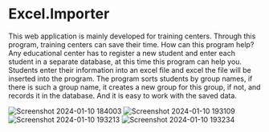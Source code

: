 # Excel.Importer

This web application is mainly developed for training centers. Through this program, training centers can save their time. How can this program help? Any educational center has to register a new student and enter each student in a separate database, at this time this program can help you. Students enter their information into an excel file and excel the file will be inserted into the program. The program sorts students by group names, if there is such a group name, it creates a new group for this group, if not, and records it in the database. And it is easy to work with the saved data.


![Screenshot 2024-01-10 184003](https://github.com/GolibjonTuxtamatov/Excel.Importer.MVC/assets/113083394/2664d836-509c-4563-9f75-da9dca60376a)
![Screenshot 2024-01-10 193109](https://github.com/GolibjonTuxtamatov/Excel.Importer.MVC/assets/113083394/387501f6-c5ca-40fe-b16a-a3e7007af8f0)
![Screenshot 2024-01-10 193213](https://github.com/GolibjonTuxtamatov/Excel.Importer.MVC/assets/113083394/7eaa9388-f1c8-4ce6-b700-7ac1135fa5b6)
![Screenshot 2024-01-10 193234](https://github.com/GolibjonTuxtamatov/Excel.Importer.MVC/assets/113083394/e7e2460b-401d-4a4d-9988-1a9eedd946ea)
